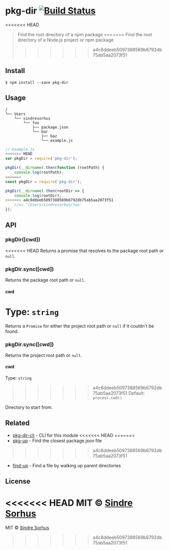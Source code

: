 # pkg-dir [![Build Status](https://travis-ci.org/sindresorhus/pkg-dir.svg?branch=master)](https://travis-ci.org/sindresorhus/pkg-dir)

<<<<<<< HEAD
> Find the root directory of a npm package
=======
> Find the root directory of a Node.js project or npm package
>>>>>>> a4c8ddeeb5097388569b6792db75ab5aa2073f51


## Install

```
$ npm install --save pkg-dir
```


## Usage

```
/
└── Users
    └── sindresorhus
        └── foo
            ├── package.json
            └── bar
                ├── baz
                └── example.js
```

```js
// example.js
<<<<<<< HEAD
var pkgDir = require('pkg-dir');

pkgDir(__dirname).then(function (rootPath) {
	console.log(rootPath);
=======
const pkgDir = require('pkg-dir');

pkgDir(__dirname).then(rootDir => {
	console.log(rootDir);
>>>>>>> a4c8ddeeb5097388569b6792db75ab5aa2073f51
	//=> '/Users/sindresorhus/foo'
});
```


## API

### pkgDir([cwd])

<<<<<<< HEAD
Returns a promise that resolves to the package root path or `null`.

### pkgDir.sync([cwd])

Returns the package root path or `null`.

#### cwd

Type: `string`  
=======
Returns a `Promise` for either the project root path or `null` if it couldn't be found.

### pkgDir.sync([cwd])

Returns the project root path or `null`.

#### cwd

Type: `string`<br>
>>>>>>> a4c8ddeeb5097388569b6792db75ab5aa2073f51
Default: `process.cwd()`

Directory to start from.


## Related

- [pkg-dir-cli](https://github.com/sindresorhus/pkg-dir-cli) - CLI for this module
<<<<<<< HEAD
=======
- [pkg-up](https://github.com/sindresorhus/pkg-up) - Find the closest package.json file
>>>>>>> a4c8ddeeb5097388569b6792db75ab5aa2073f51
- [find-up](https://github.com/sindresorhus/find-up) - Find a file by walking up parent directories


## License

<<<<<<< HEAD
MIT © [Sindre Sorhus](http://sindresorhus.com)
=======
MIT © [Sindre Sorhus](https://sindresorhus.com)
>>>>>>> a4c8ddeeb5097388569b6792db75ab5aa2073f51
